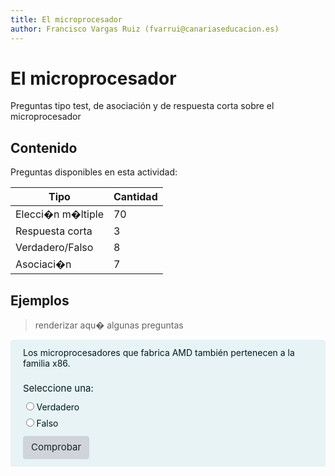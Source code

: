 ```yaml
---
title: El microprocesador
author: Francisco Vargas Ruiz (fvarrui@canariaseducacion.es)
---
```


# El microprocesador

Preguntas tipo test, de asociación y de respuesta corta sobre el microprocesador

## Contenido

Preguntas disponibles en esta actividad:

| Tipo              | Cantidad                   |
| ----------------- | -------------------------- |
| Elecci�n m�ltiple | 70 |
| Respuesta corta   | 3 |
| Verdadero/Falso   | 8   |
| Asociaci�n        | 7    |

## Ejemplos

> renderizar aqu� algunas preguntas

<div style="color:rgb(0, 26, 30);background-color:rgb(231, 243, 245);border-color:rgb(184, 220, 226);position:relative;padding:12px 20px;margin-bottom:16px;border:0px solid rgb(184, 220, 226);border-radius:4px;box-sizing:border-box;">
    <input type="hidden" name="q344481:1_:sequencecheck" value="1" style="overflow:visible;margin:0px;font-family:-apple-system, BlinkMacSystemFont, 'Segoe UI', Roboto, 'Helvetica Neue', Arial, 'Noto Sans', 'Liberation Sans', sans-serif, 'Apple Color Emoji', 'Segoe UI Emoji', 'Segoe UI Symbol', 'Noto Color Emoji';font-size:15px;line-height:22.5px;box-sizing:border-box;" />
    <div style="margin-bottom:22.5px;box-sizing:border-box;">Los microprocesadores que fabrica AMD también pertenecen a la familia x86.<br style="box-sizing:border-box;" /></div>
    <fieldset style="margin:10.5px 0px 4.5px;min-width:0px;padding:0px;border:0px none rgb(0, 26, 30);box-sizing:border-box;">
        <legend style="font-weight:400;font-size:15px;margin-bottom:8px;line-height:18px;display:block;width: 100%;max-width:100%;padding:0px;color:rgb(0, 26, 30);white-space:normal;box-sizing:border-box;"><span style="position:absolute;width: 1px;height:1px;padding:0px;margin:-1px;overflow:hidden;clip:rect(0px, 0px, 0px, 0px);white-space:nowrap;border:0px none rgb(0, 26, 30);box-sizing:border-box;">Pregunta 1</span> Seleccione una:</legend>
        <div style="box-sizing:border-box;">
            <div style="box-sizing:border-box;padding:4.5px;"><input type="radio" name="q344481:1_answer" value="1" style="box-sizing:border-box;padding:0px;overflow:visible;margin:0px;font-family:-apple-system, BlinkMacSystemFont, 'Segoe UI', Roboto, 'Helvetica Neue', Arial, 'Noto Sans', 'Liberation Sans', sans-serif, 'Apple Color Emoji', 'Segoe UI Emoji', 'Segoe UI Symbol', 'Noto Color Emoji';font-size:15px;line-height:22.5px;" /><label for="q344481:1_answertrue" style="display:inline;margin-left:4px;margin-bottom:8px;box-sizing:border-box;">Verdadero</label> </div>
            <div style="box-sizing:border-box;padding:4.5px;"><input type="radio" name="q344481:1_answer" value="0" style="box-sizing:border-box;padding:0px;overflow:visible;margin:0px;font-family:-apple-system, BlinkMacSystemFont, 'Segoe UI', Roboto, 'Helvetica Neue', Arial, 'Noto Sans', 'Liberation Sans', sans-serif, 'Apple Color Emoji', 'Segoe UI Emoji', 'Segoe UI Symbol', 'Noto Color Emoji';font-size:15px;line-height:22.5px;" /><label for="q344481:1_answerfalse" style="display:inline;margin-left:4px;margin-bottom:8px;box-sizing:border-box;">Falso</label> </div>
        </div>
    </fieldset>
    <div style="margin-top:7.5px;text-align:left;box-sizing:border-box;"><input type="submit" name="q344481:1_-submit" value="Comprobar" style="user-select:none;color:rgb(29, 33, 37);background-color:rgb(206, 212, 218);border-color:rgb(206, 212, 218);cursor:pointer;display:inline-block;font-weight:400;text-align:center;vertical-align:middle;border:1px solid rgb(206, 212, 218);padding:6px 12px;font-size:15px;line-height:22.5px;border-radius:4px;transition:color 0.15s ease-in-out 0s, background-color 0.15s ease-in-out 0s, border-color 0.15s ease-in-out 0s, box-shadow 0.15s ease-in-out 0s;appearance:button;overflow:visible;margin:0px;font-family:-apple-system, BlinkMacSystemFont, 'Segoe UI', Roboto, 'Helvetica Neue', Arial, 'Noto Sans', 'Liberation Sans', sans-serif, 'Apple Color Emoji', 'Segoe UI Emoji', 'Segoe UI Symbol', 'Noto Color Emoji';box-sizing:border-box;" /></div>
</div>